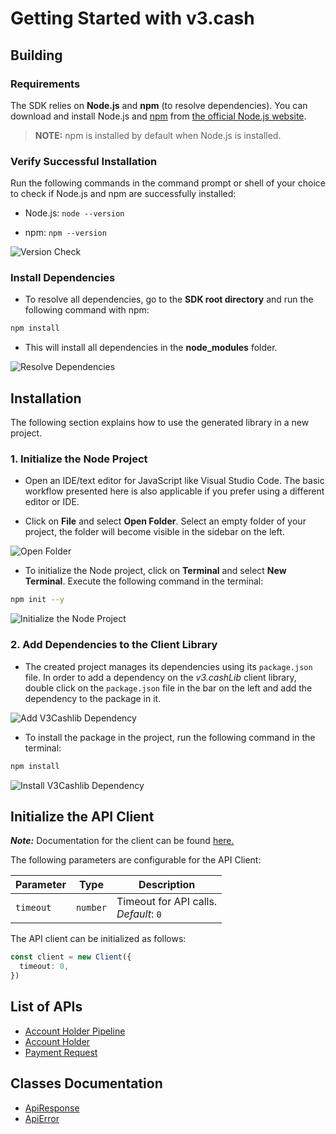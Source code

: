 
# Getting Started with v3.cash
<!-- 
## Introduction

Admin Portal to fetch data required for running apis: [/admin/tenants](/admin/tenants) -->

## Building

### Requirements

The SDK relies on **Node.js** and **npm** (to resolve dependencies). You can download and install Node.js and [npm](https://www.npmjs.com/) from [the official Node.js website](https://nodejs.org/en/download/).

> **NOTE:** npm is installed by default when Node.js is installed.

### Verify Successful Installation

Run the following commands in the command prompt or shell of your choice to check if Node.js and npm are successfully installed:

* Node.js: `node --version`

* npm: `npm --version`

![Version Check](https://apidocs.io/illustration/typescript?workspaceFolder=V3Cash&step=versionCheck)

### Install Dependencies

- To resolve all dependencies, go to the **SDK root directory** and run the following command with npm:

```bash
npm install
```

- This will install all dependencies in the **node_modules** folder.

![Resolve Dependencies](https://apidocs.io/illustration/typescript?workspaceFolder=V3Cash&workspaceName=v-3-cashlib&step=resolveDependency)

## Installation

The following section explains how to use the generated library in a new project.

### 1. Initialize the Node Project

- Open an IDE/text editor for JavaScript like Visual Studio Code. The basic workflow presented here is also applicable if you prefer using a different editor or IDE.

- Click on **File** and select **Open Folder**. Select an empty folder of your project, the folder will become visible in the sidebar on the left.

![Open Folder](https://apidocs.io/illustration/typescript?step=openProject)

- To initialize the Node project, click on **Terminal** and select **New Terminal**. Execute the following command in the terminal:

```bash
npm init --y
```

![Initialize the Node Project](https://apidocs.io/illustration/typescript?step=initializeProject)

### 2. Add Dependencies to the Client Library

- The created project manages its dependencies using its `package.json` file. In order to add a dependency on the *v3.cashLib* client library, double click on the `package.json` file in the bar on the left and add the dependency to the package in it.

![Add V3Cashlib Dependency](https://apidocs.io/illustration/typescript?workspaceFolder=V3Cash&workspaceName=v-3-cashlib&step=importDependency)

- To install the package in the project, run the following command in the terminal:

```bash
npm install
```

![Install V3Cashlib Dependency](https://apidocs.io/illustration/typescript?step=installDependency)

## Initialize the API Client

**_Note:_** Documentation for the client can be found [here.](/doc/client.md)

The following parameters are configurable for the API Client:

| Parameter | Type | Description |
|  --- | --- | --- |
| `timeout` | `number` | Timeout for API calls.<br>*Default*: `0` |

The API client can be initialized as follows:

```ts
const client = new Client({
  timeout: 0,
})
```

## List of APIs

* [Account Holder Pipeline](/doc/controllers/account-holder-pipeline.md)
* [Account Holder](/doc/controllers/account-holder.md)
* [Payment Request](/doc/controllers/payment-request.md)

## Classes Documentation

* [ApiResponse](/doc/api-response.md)
* [ApiError](/doc/api-error.md)

